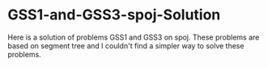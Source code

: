 # GSS1-and-GSS3-spoj-Solution
Here is a solution of problems GSS1 and GSS3 on spoj. These problems are based on segment tree and I couldn't find a simpler way to solve these problems.
